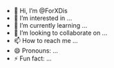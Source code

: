 - 👋 Hi, I’m @ForXDis
- 👀 I’m interested in ...
- 🌱 I’m currently learning ...
- 💞️ I’m looking to collaborate on ...
- 📫 How to reach me ...
- 😄 Pronouns: ...
- ⚡ Fun fact: ...

<!---
ForXDis/ForXDis is a ✨ special ✨ repository because its `README.md` (this file) appears on your GitHub profile.
You can click the Preview link to take a look at your changes.
--->
